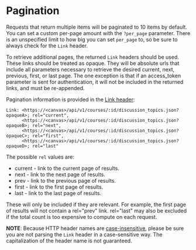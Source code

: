 Pagination
==========

Requests that return multiple items will be paginated to 10 items by default.
You can set a custom per-page amount with the `?per_page` parameter. There is
an unspecified limit to how big you can set `per_page` to, so be sure to always
check for the `Link` header.

To retrieve additional pages, the returned `Link` headers should be used. These
links should be treated as opaque. They will be absolute urls that include all
parameters necessary to retrieve the desired current, next, previous, first, or
last page. The one exception is that if an access_token parameter is sent for
authentication, it will not be included in the returned links, and must be
re-appended.

Pagination information is provided in the [Link header](http://www.w3.org/Protocols/9707-link-header.html):

    Link: <https://<canvas>/api/v1/courses/:id/discussion_topics.json?opaqueA>; rel="current",
          <https://<canvas>/api/v1/courses/:id/discussion_topics.json?opaqueB>; rel="next",
          <https://<canvas>/api/v1/courses/:id/discussion_topics.json?opaqueC>; rel="first",
          <https://<canvas>/api/v1/courses/:id/discussion_topics.json?opaqueD>; rel="last"

The possible `rel` values are:

* current - link to the current page of results.
* next - link to the next page of results.
* prev - link to the previous page of results.
* first - link to the first page of results.
* last - link to the last page of results.

These will only be included if they are relevant. For example, the first page
of results will not contain a rel="prev" link.  rel="last" may also be excluded
if the total count is too expensive to compute on each request.

**NOTE**: Because HTTP header names are [case-insensitive](https://datatracker.ietf.org/doc/html/rfc9110#section-5.1-3),
please be sure you are not parsing the `Link` header in a case-sensitive way.
The capitalization of the header name is not guaranteed.
